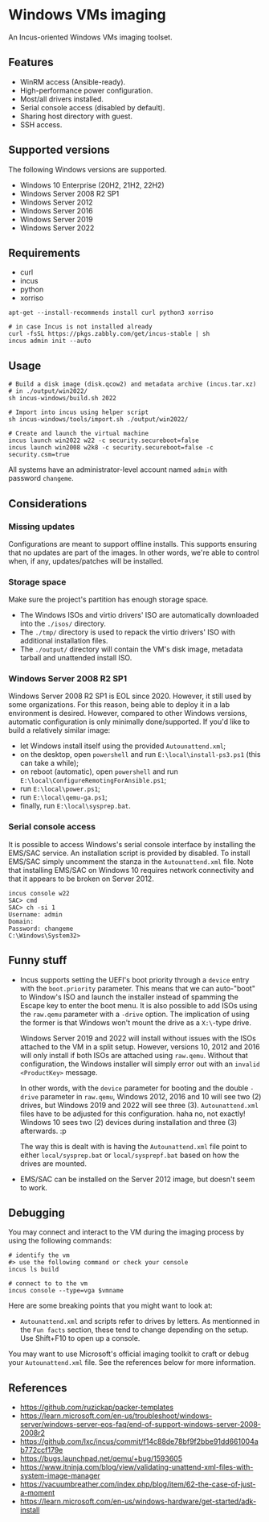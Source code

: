 # Windows VMs imaging

An Incus-oriented Windows VMs imaging toolset.


## Features

- WinRM access (Ansible-ready).
- High-performance power configuration.
- Most/all drivers installed.
- Serial console access (disabled by default).
- Sharing host directory with guest.
- SSH access.


## Supported versions

The following Windows versions are supported.

- Windows 10 Enterprise (20H2, 21H2, 22H2)
- Windows Server 2008 R2 SP1
- Windows Server 2012
- Windows Server 2016
- Windows Server 2019
- Windows Server 2022


## Requirements

- curl
- incus
- python
- xorriso

```
apt-get --install-recommends install curl python3 xorriso

# in case Incus is not installed already
curl -fsSL https://pkgs.zabbly.com/get/incus-stable | sh
incus admin init --auto
```


## Usage

```
# Build a disk image (disk.qcow2) and metadata archive (incus.tar.xz)
# in ./output/win2022/
sh incus-windows/build.sh 2022

# Import into incus using helper script
sh incus-windows/tools/import.sh ./output/win2022/

# Create and launch the virtual machine
incus launch win2022 w22 -c security.secureboot=false
incus launch win2008 w2k8 -c security.secureboot=false -c security.csm=true
```

All systems have an administrator-level account named `admin` with
password `changeme`.


## Considerations

### Missing updates

Configurations are meant to support offline installs. This supports
ensuring that no updates are part of the images. In other words, we're
able to control when, if any, updates/patches will be installed.

### Storage space

Make sure the project's partition has enough storage space.

- The Windows ISOs and virtio drivers' ISO are automatically downloaded
  into the `./isos/` directory.
- The `./tmp/` directory is used to repack the virtio drivers' ISO with
  additional installation files.
- The `./output/` directory will contain the VM's disk image, metadata
  tarball and unattended install ISO.

### Windows Server 2008 R2 SP1

Windows Server 2008 R2 SP1 is EOL since 2020. However, it still used by
some organizations. For this reason, being able to deploy it in a lab
environment is desired. However, compared to other Windows versions,
automatic configuration is only minimally done/supported. If you'd
like to build a relatively similar image:

- let Windows install itself using the provided `Autounattend.xml`;
- on the desktop, open `powershell` and run `E:\local\install-ps3.ps1` (this can take a while);
- on reboot (automatic), open `powershell` and run `E:\local\ConfigureRemotingForAnsible.ps1`;
- run `E:\local\power.ps1`;
- run `E:\local\qemu-ga.ps1`;
- finally, run `E:\local\sysprep.bat`.

### Serial console access

It is possible to access Windows's serial console interface by
installing the EMS/SAC service. An installation script is provided by
disabled. To install EMS/SAC simply uncomment the stanza in the
`Autounattend.xml` file. Note that installing EMS/SAC on Windows 10
requires network connectivity and that it appears to be broken on
Server 2012.

```
incus console w22
SAC> cmd
SAC> ch -si 1
Username: admin
Domain:
Password: changeme
C:\Windows\System32>
```


## Funny stuff

- Incus supports setting the UEFI's boot priority through a
  `device` entry with the `boot.priority` parameter. This means
  that we can auto-"boot" to Window's ISO and launch the installer
  instead of spamming the Escape key to enter the boot menu. It is
  also possible to add ISOs using the `raw.qemu` parameter with a
  `-drive` option. The implication of using the former is
  that Windows won't mount the drive as a `X:\`-type drive.

  Windows Server 2019 and 2022 will install without issues with the
  ISOs attached to the VM in a split setup. However, versions 10,
  2012 and 2016 will only install if both ISOs are attached using
  `raw.qemu`. Without that configuration, the Windows installer will
  simply error out with an `invalid <ProductKey>` message.

  In other words, with the `device` parameter for booting and the
  double `-drive` parameter in `raw.qemu`, Windows 2012, 2016 and 10
  will see two (2) drives, but Windows 2019 and 2022 will see three (3).
  `Autounattend.xml` files have to be adjusted for this configuration.
  haha no, not exactly! Windows 10 sees two (2) devices during
  installation and three (3) afterwards. :p

  The way this is dealt with is having the `Autounattend.xml` file
  point to either `local/sysprep.bat` or `local/sysprepf.bat` based
  on how the drives are mounted.
- EMS/SAC can be installed on the Server 2012 image, but doesn't seem to
  work.


## Debugging

You may connect and interact to the VM during the imaging process by using
the following commands:

```
# identify the vm
#> use the following command or check your console
incus ls build

# connect to to the vm
incus console --type=vga $vmname
```

Here are some breaking points that you might want to look at:

- `Autounattend.xml` and scripts refer to drives by letters. As
  mentionned in the `Fun facts` section, these tend to change
  depending on the setup. Use Shift+F10 to open up a console.

You may want to use Microsoft's official imaging toolkit to craft
or debug your `Autounattend.xml` file. See the references below
for more information.


## References

- https://github.com/ruzickap/packer-templates
- https://learn.microsoft.com/en-us/troubleshoot/windows-server/windows-server-eos-faq/end-of-support-windows-server-2008-2008r2
- https://github.com/lxc/incus/commit/f14c88de78bf9f2bbe91dd661004ab772ccf179e
- https://bugs.launchpad.net/qemu/+bug/1593605
- https://www.itninja.com/blog/view/validating-unattend-xml-files-with-system-image-manager
- https://vacuumbreather.com/index.php/blog/item/62-the-case-of-just-a-moment
- https://learn.microsoft.com/en-us/windows-hardware/get-started/adk-install
